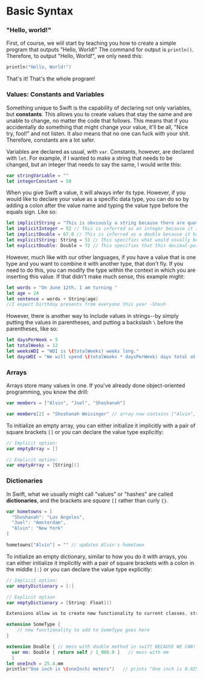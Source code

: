 # Basic Syntax

### "Hello, world!"

First, of course, we will start by teaching you how to create a simple program that outputs "Hello, World!"
The command for output is `println()`. Therefore, to output "Hello, World!", we only need this:
```swift
println("Hello, World!")
```

That's it! That's the whole program!

### Values: Constants and Variables

Something unique to Swift is the capability of declaring not only variables, but **constants**. This allows you to create values that stay the same and are unable to change, no matter the code that follows. This means that if you accidentally do something that might change your value, it'll be all, "Nice try, fool!" and not listen. It also means that no one can fuck with your shit. Therefore, constants are a lot safer.

Variables are declared as usual, with `var`. Constants, however, are declared with `let`. For example, if I wanted to make a string that needs to be changed, but an integer that needs to say the same, I would write this:
```swift
var stringVariable = ""
let integerConstant = 50
```

When you give Swift a value, it will always infer its type. However, if you would like to declare your value as a specific data type, you can do so by adding a colon after the value name and typing the value type before the equals sign. Like so:
```swift
let implicitString = "This is obviously a string because there are quotes"
let implicitInteger = 52 // This is inferred as an integer because it is written as a whole number
let implicitDouble = 67.0 // This is inferred as a double because it has a decimal point
let explicitString: String = 51 // This specifies what would usually be an integer as a string
let explicitDouble: Double = 72 // This specifies that this decimal-point-less number should be treated as a double rather than an integer
```

However, much like with our other languages, if you have a value that is one type and you want to combine it with another type, that don't fly. If you need to do this, you can modify the type within the context in which you are inserting this value.
If that didn't make much sense, this example might:
```swift
let words = "On June 12th, I am turning "
let age = 24
let sentence = words + String(age)
//I expect birthday presents from everyone this year -Shosh
```

However, there is another way to include values in strings--by simply putting the values in parentheses, and putting a backslash `\` before the parentheses, like so:
```swift
let daysPerWeek = 5
let totalWeeks = 12
let weeksWDI = "WDI is \(totalWeeks) weeks long."
let daysWDI = "We will spend \(totalWeeks * daysPerWeek) days total at GA."
```

### Arrays

Arrays store many values in one. If you've already done object-oriented programming, you know the drill:
```swift
var members = ["Alvin", "Joel", "Shoshanah"]

var members[2] = "Shoshanah Weisinger" // array now contains ["Alvin", "Joel", "Shoshanah Weisinger"]
```

To initialize an empty array, you can either initialize it implicitly with a pair of square brackets `[]` or you can declare the value type explicitly:
```swift
// Implicit option:
var emptyArray = []

// Explicit option:
var emptyArray = [String]()
```

### Dictionaries

In Swift, what we usually might call "values" or "hashes" are called **dictionaries**, and the brackets are *square* `[]` rather than curly `{}`.
```swift
var hometowns = [
  "Shoshanah": "Los Angeles",
  "Joel": "Amsterdam",
  "Alvin": "New York"
]

hometowns["Alvin"] = "" // updates Alvin's hometown
```

To initialize an empty dictionary, similar to how you do it with arrays, you can either initialize it implicitly with a pair of square brackets with a colon in the middle `[:]` or you can declare the value type explicitly:
```swift
// Implicit option:
var emptyDictionary = [:]

// Explicit option
var emptyDictionary = [String: Float]()
```

```Swift 
Extensions allow us to create new functionality to current classes, structures or enumerations. Basically retroactive modeling of original source code for our needs. 

extension SomeType {
    // new functionality to add to SomeType goes here
}

extension Double { // mess with double method in swift BECAUSE WE CAN!
  var mm: Double { return self / 1_000.0 }   // mess with mm
  }
let oneInch = 25.4.mm
println("One inch is \(oneInch) meters")   // prints "One inch is 0.0254 meters"
```
